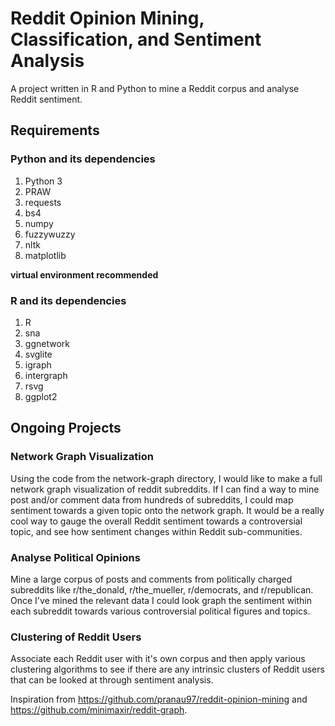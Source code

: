 # Reddit Opinion Mining, Classification, and Sentiment Analysis

A project written in R and Python to mine a Reddit corpus and analyse Reddit sentiment.

## Requirements

### Python and its dependencies

1. Python 3
2. PRAW
3. requests
4. bs4
5. numpy
6. fuzzywuzzy
7. nltk
8. matplotlib

**virtual environment recommended**

### R and its dependencies

1. R
2. sna
3. ggnetwork
4. svglite
5. igraph
6. intergraph
7. rsvg
8. ggplot2

## Ongoing Projects

### Network Graph Visualization

Using the code from the network-graph directory, I would like to make a full network graph visualization of reddit 
subreddits. If I can find a way to mine post and/or comment data from hundreds of subreddits, I could map sentiment 
towards a given topic onto the network graph. It would be a really cool way to gauge the overall Reddit sentiment 
towards a controversial topic, and see how sentiment changes within Reddit sub-communities.

### Analyse Political Opinions 

Mine a large corpus of posts and comments from politically charged subreddits like r/the_donald, r/the_mueller,
r/democrats, and r/republican. Once I've mined the relevant data I could look graph the sentiment within each 
subreddit towards various controversial political figures and topics.

### Clustering of Reddit Users

Associate each Reddit user with it's own corpus and then apply various clustering algorithms to see if there 
are any intrinsic clusters of Reddit users that can be looked at through sentiment analysis.


Inspiration from https://github.com/pranau97/reddit-opinion-mining and 
https://github.com/minimaxir/reddit-graph. 


